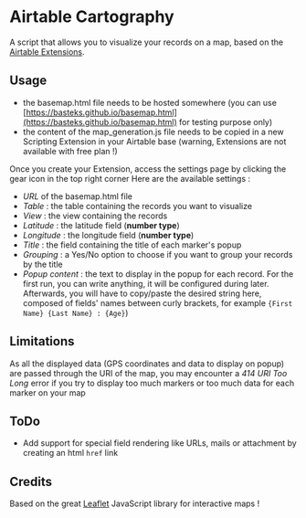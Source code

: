 

# Airtable Cartography

A script that allows you to visualize your records on a map, based on the [Airtable Extensions](https://support.airtable.com/docs/airtable-extensions-overview).

## Usage
- the basemap.html file needs to be hosted somewhere (you can use [https://basteks.github.io/basemap.html](https://basteks.github.io/basemap.html) for testing purpose only)
- the content of the map_generation.js file needs to be copied in a new Scripting Extension in your Airtable base (warning, Extensions are not available with free plan !)

Once you create your Extension, access the settings page by clicking the gear icon in the top right corner
Here are the available settings :
- *URL* of the basemap.html file
- *Table* : the table containing the records you want to visualize
- *View* : the view containing the records
- *Latitude* : the latitude field (**number type**)
- *Longitude* : the longitude field (**number type**)
- *Title* : the field containing the title of each marker's popup
- *Grouping* : a Yes/No option to choose if you want to group your records by the title
- *Popup content* : the text to display in the popup for each record. For the  first run, you can write anything, it will be configured during later. Afterwards, you will have to copy/paste the desired string here, composed of fields' names between curly brackets, for example `{First Name} {Last Name} : {Age}`)

## Limitations
As all the displayed data (GPS coordinates and data to display on popup) are passed through the URI of the map, you may encounter a _414 URI Too Long_ error if you try to display too much markers or too much data for each marker on your map

## ToDo
- Add support for special field rendering like URLs, mails or attachment by creating an html `href` link

## Credits
Based on the great [Leaflet](https://leafletjs.com/) JavaScript library for interactive maps !

